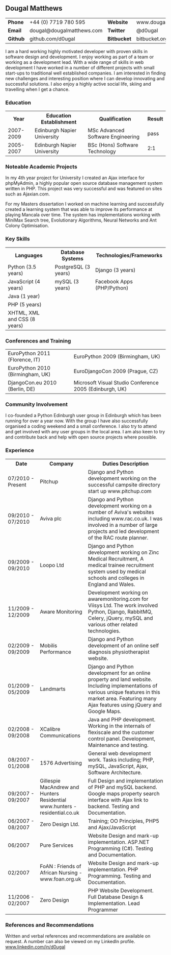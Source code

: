 ## Dougal Matthews

<table>
    <tr>
        <td><b>Phone</b></td>
        <td>+44 (0) 7719 780 595</td>
        <td><b>Website</b></td>
        <td>www.dougalmatthews.com</td>
    </tr>
    <tr>
        <td><b>Email</b></td>
        <td>dougal@dougalmatthews.com</td>
        <td><b>Twitter</b></td>
        <td>@d0ugal</td>
    </tr>
    <tr>
        <td><b>Github</b></td>
        <td>github.com/d0ugal</td>
        <td><b>Bitbucket</b></td>
        <td>bitbucket.org/d0ugal</td>
    </tr>
</table>

I am a hard working highly motivated developer with proven skills in software
design and development. I enjoy working as part of a team or working as a
development lead. With a wide range of skills in web development I have
worked in a number of different projects with small start-ups to traditional
well established companies. I am interested in finding new challenges and
interesting position where I can develop innovating and successful solutions.
I also enjoy a highly active social life, skiing and travelling when I get a
chance.

### Education

<table>
    <tr>
        <th>Year</th>
        <th>Education Establishment</th>
        <th>Qualification</th>
        <th>Result</th>
    </tr>
    <tr>
        <td>2007-2009</td>
        <td>Edinburgh Napier University</td>
        <td>MSc Advanced Software Engineering</td>
        <td>pass</td>
    </tr>
    <tr>
        <td>2005-2007</td>
        <td>Edinburgh Napier University</td>
        <td>BSc (Hons) Software Technology</td>
        <td>2:1</td>
    </tr>
</table>

### Noteable Academic Projects

In my 4th year project for University I created an Ajax interface for phpMyAdmin, a highly popular open source database management system written in PHP. This project was very successful and was featured on sites such as Ajaxian.com.

For my Masters dissertation I worked on machine learning and successfully created a learning system that was able to improve its performance at playing Mancala over time. The system has implementations working with MiniMax Search tree, Evolutionary Algorithms, Neural Networks and Ant Colony Optimisation.

### Key Skills

<table>
    <tr>
        <th>Languages</th>
        <th>Database Systems</th>
        <th>Technologies/Frameworks</th>
    </tr>
    <tr>
        <td>Python (3.5 years)</td>
        <td>PostgreSQL (3 years)</td>
        <td>Django (3 years)</td>
    </tr>
    <tr>
        <td>JavaScript (4 years)</td>
        <td>mySQL (3 years)</td>
        <td>Facebook Apps (PHP/Python)</td>
    </tr>
    <tr>
        <td>Java (1 year)</td>
        <td></td>
        <td></td>
    </tr>
    <tr>
        <td>PHP (5 years)</td>
        <td></td>
        <td></td>
    </tr>
    <tr>
        <td>XHTML, XML and CSS (8 years)</td>
        <td></td>
        <td></td>
    </tr>
</table>

### Conferences and Training

<table>
    <tr>
        <td>EuroPython 2011 (Florence, IT)</td>
        <td>EuroPython 2009 (Birmingham, UK)</td>
    </tr>
    <tr>
        <td>EuroPython 2010 (Birmingham, UK)</td>
        <td>EuroDjangoCon 2009 (Prague, CZ)</td>
    </tr>
    <tr>
        <td>DjangoCon.eu 2010 (Berlin, DE)</td>
        <td>Microsoft Visual Studio Conference 2005 (Edinburgh, UK)</td>
    </tr>
</table>

### Community Involvement

I co-founded a Python Edinburgh user group in Edinburgh which has been running
for over a year now. With the group I have also successfully organised a
coding weekend and a small conference. I also try to attend and get involved 
with any user groups in the local area. I am also keen to try and contribute
back and help with open source projects where possible.


### Experience

<table>
    <tr>
        <th style="width:20%">Date</th>
        <th style="width:30%">Company</th>
        <th style="width:50%">Duties Description</th>
    </tr>
    <tr>
        <td>07/2010 - Present</td>
        <td>Pitchup</td>
        <td>Django and Python development working on the successful campsite
        directory start up www.pitchup.com
    </tr>
    <tr>
        <td>09/2010 - 07/2010</td>
        <td>Aviva plc</td>
        <td>Django and Python development working on a number of Aviva's
        websites including www.rac.co.uk. I was involved in a number of large
        projects and led development of the RAC route planner.
        </td>
    </tr>
    <tr>
        <td>09/2009 - 09/2010</td>
        <td>Loopo Ltd</td>
        <td>Django and Python development working on Zinc Medical Recruitment,
        A medical trainee recruitment system used by  medical schools and
        colleges in England and Wales.</td>
    </tr>
    <tr>
        <td>11/2009 - 12/2009</td>
        <td>Aware Monitoring</td>
        <td>Development working on awaremonitoring.com for Viisys Ltd. The
        work involved Python, Django, RabbitMQ, Celery, jQuery, mySQL and
        various other related technologies.</td>
    </tr>
    <tr>
        <td>02/2009 - 09/2009</td>
        <td>Mobilis Performance</td>
        <td>Django and Python development of an online self diagnosis
        physiotherapist website.</td>
    </tr>
    <tr>
        <td>01/2009 - 05/2009</td>
        <td>Landmarts</td>
        <td>Django and Python development for an online property and land
        website. Including implementations of various unique features in this
        market area. Featuring many Ajax features using jQuery and Google Maps.</td>
    </tr>
    <tr>
        <td>02/2008 - 09/2008</td>
        <td>XCalibre Communications</td>
        <td>Java and PHP development. Working in the internals of flexiscale
        and the customer control panel. Development, Maintenance and testing.</td>
    </tr>
    <tr>
        <td>08/2007 - 01/2008</td>
        <td>1576 Advertising</td>
        <td>General web development work. Tasks including; PHP, mySQL,
        JavaScript, Ajax, Software Architecture.</td>
    </tr>
    <tr>
        <td>09/2007 - 09/2007</td>
        <td>Gillespie MacAndrew and Hunters Residential
        www.hunters - residential.co.uk</td>
        <td>Full Design and implementation of PHP and mySQL backend. Google
        maps property search interface with Ajax link to backend.
        Testing and Documentation.</td>
    </tr>
    <tr>
        <td>06/2007 - 08/2007</td>
        <td>Zero Design Ltd.</td>
        <td>Training; OO Principles, PHP5 and Ajax/JavaScript</td>
    </tr>
    <tr>
        <td>06/2007</td>
        <td>Pure Services</td>
        <td>Website Design and mark-up implementation.
        ASP.NET Programming (C#).
        Testing and Documentation.</td>
    </tr>
    <tr>
        <td>02/2007</td>
        <td>FoAN : Friends of African Nursing - www.foan.org.uk</td>
        <td>Website Design and mark-up implementation.
        PHP Programming.
        Testing and Documentation.</td>
    </tr>
    <tr>
        <td>11/2006 - 02/2007</td>
        <td>Zero Design</td>
        <td>PHP Website Development. Full Database Design & Implementation.
        Lead Programmer</td>
    </tr>

</table>

### References and Recommendations

Written and verbal references and recommendations are available on request. A number can also be viewed on my LinkedIn profile. www.linkedin.com/in/d0ugal

